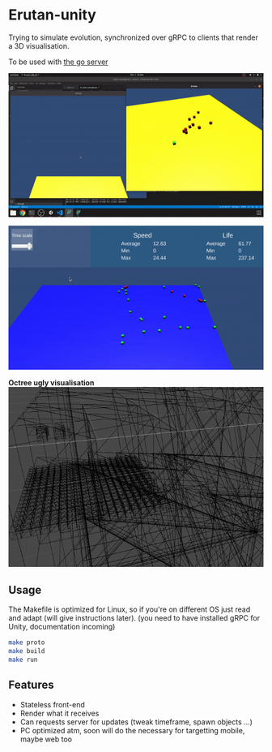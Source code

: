 # Erutan-unity

Trying to simulate evolution, synchronized over gRPC to clients that render a 3D visualisation.

To be used with [the go server](https://github.com/The-Tensox/Erutan-go)

[![Alt text](docs/example.gif)](https://www.youtube.com/watch?v=OElXIRdJFVs)

![Alt text](docs/example2.gif)

**Octree ugly visualisation**
![octree](docs/octree.png)

## Usage

The Makefile is optimized for Linux, so if you're on different OS just read and adapt (will give instructions later).
(you need to have installed gRPC for Unity, documentation incoming)

```bash
make proto
make build
make run
```

## Features

- Stateless front-end
- Render what it receives
- Can requests server for updates (tweak timeframe, spawn objects ...)
- PC optimized atm, soon will do the necessary for targetting mobile, maybe web too

